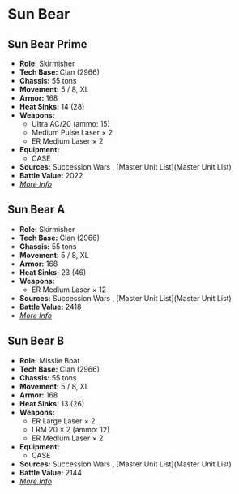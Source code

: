 # Sun Bear 

## Sun Bear Prime 

- **Role:** Skirmisher 
- **Tech Base:** Clan (2966) 
- **Chassis:** 55 tons 
- **Movement:** 5 / 8, XL 
- **Armor:** 168 
- **Heat Sinks:** 14 (28) 
- **Weapons:** 
  - Ultra AC/20 (ammo: 15) 
  - Medium Pulse Laser × 2 
  - ER Medium Laser × 2 
- **Equipment:** 
  - CASE 
- **Sources:** Succession Wars , [Master Unit List](Master Unit List) 
- **Battle Value:** 2022 
- [*More Info*](sun_bear/sun_bear_prime.md) 

## Sun Bear A 

- **Role:** Skirmisher 
- **Tech Base:** Clan (2966) 
- **Chassis:** 55 tons 
- **Movement:** 5 / 8, XL 
- **Armor:** 168 
- **Heat Sinks:** 23 (46) 
- **Weapons:** 
  - ER Medium Laser × 12 
- **Sources:** Succession Wars , [Master Unit List](Master Unit List) 
- **Battle Value:** 2418 
- [*More Info*](sun_bear/sun_bear_a.md) 

## Sun Bear B 

- **Role:** Missile Boat 
- **Tech Base:** Clan (2966) 
- **Chassis:** 55 tons 
- **Movement:** 5 / 8, XL 
- **Armor:** 168 
- **Heat Sinks:** 13 (26) 
- **Weapons:** 
  - ER Large Laser × 2 
  - LRM 20 × 2 (ammo: 12) 
  - ER Medium Laser × 2 
- **Equipment:** 
  - CASE 
- **Sources:** Succession Wars , [Master Unit List](Master Unit List) 
- **Battle Value:** 2144 
- [*More Info*](sun_bear/sun_bear_b.md) 

